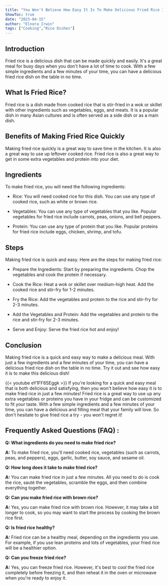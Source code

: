 ```yaml
---
title: "You Won't Believe How Easy It Is To Make Delicious Fried Rice In Just a Few Minutes!"
ShowToc: true 
date: "2023-04-15"
author: "Elnora Irwin" 
tags: ["Cooking","Rice Dishes"]
---
```

## Introduction
Fried rice is a delicious dish that can be made quickly and easily. It's a great meal for busy days when you don't have a lot of time to cook. With a few simple ingredients and a few minutes of your time, you can have a delicious fried rice dish on the table in no time.

## What Is Fried Rice?
Fried rice is a dish made from cooked rice that is stir-fried in a wok or skillet with other ingredients such as vegetables, eggs, and meats. It is a popular dish in many Asian cultures and is often served as a side dish or as a main dish.

## Benefits of Making Fried Rice Quickly
Making fried rice quickly is a great way to save time in the kitchen. It is also a great way to use up leftover cooked rice. Fried rice is also a great way to get in some extra vegetables and protein into your diet.

## Ingredients
To make fried rice, you will need the following ingredients:

- Rice: You will need cooked rice for this dish. You can use any type of cooked rice, such as white or brown rice.

- Vegetables: You can use any type of vegetables that you like. Popular vegetables for fried rice include carrots, peas, onions, and bell peppers.

- Protein: You can use any type of protein that you like. Popular proteins for fried rice include eggs, chicken, shrimp, and tofu.

## Steps
Making fried rice is quick and easy. Here are the steps for making fried rice:

- Prepare the Ingredients: Start by preparing the ingredients. Chop the vegetables and cook the protein if necessary.

- Cook the Rice: Heat a wok or skillet over medium-high heat. Add the cooked rice and stir-fry for 1-2 minutes.

- Fry the Rice: Add the vegetables and protein to the rice and stir-fry for 2-3 minutes.

- Add the Vegetables and Protein: Add the vegetables and protein to the rice and stir-fry for 2-3 minutes.

- Serve and Enjoy: Serve the fried rice hot and enjoy!

## Conclusion
Making fried rice is a quick and easy way to make a delicious meal. With just a few ingredients and a few minutes of your time, you can have a delicious fried rice dish on the table in no time. Try it out and see how easy it is to make this delicious dish!

{{< youtube eY1FF6SEggk >}} 
If you're looking for a quick and easy meal that is both delicious and satisfying, then you won't believe how easy it is to make fried rice in just a few minutes! Fried rice is a great way to use up any extra vegetables or proteins you have in your fridge and can be customized to fit your taste. With a few simple ingredients and a few minutes of your time, you can have a delicious and filling meal that your family will love. So don't hesitate to give fried rice a try - you won't regret it!

## Frequently Asked Questions (FAQ) :
**Q: What ingredients do you need to make fried rice?**

**A:** To make fried rice, you'll need cooked rice, vegetables (such as carrots, peas, and peppers), eggs, garlic, butter, soy sauce, and sesame oil. 

**Q: How long does it take to make fried rice?**

**A:** You can make fried rice in just a few minutes. All you need to do is cook the rice, sauté the vegetables, scramble the eggs, and then combine everything together. 

**Q: Can you make fried rice with brown rice?**

**A:** Yes, you can make fried rice with brown rice. However, it may take a bit longer to cook, so you may want to start the process by cooking the brown rice first. 

**Q: Is fried rice healthy?**

**A:** Fried rice can be a healthy meal, depending on the ingredients you use. For example, if you use lean proteins and lots of vegetables, your fried rice will be a healthier option. 

**Q: Can you freeze fried rice?**

**A:** Yes, you can freeze fried rice. However, it's best to cool the fried rice completely before freezing it, and then reheat it in the oven or microwave when you're ready to enjoy it.


